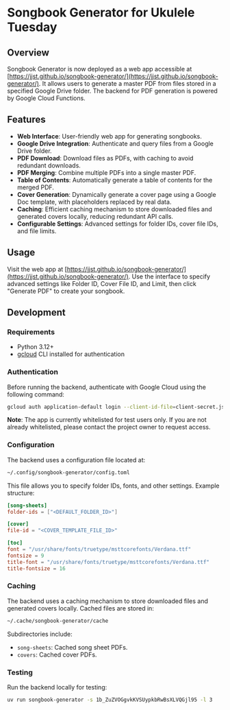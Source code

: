 # Songbook Generator for Ukulele Tuesday

## Overview

Songbook Generator is now deployed as a web app accessible at [https://jjst.github.io/songbook-generator/](https://jjst.github.io/songbook-generator/). It allows users to generate a master PDF from files stored in a specified Google Drive folder. The backend for PDF generation is powered by Google Cloud Functions.

## Features

- **Web Interface**: User-friendly web app for generating songbooks.
- **Google Drive Integration**: Authenticate and query files from a Google Drive folder.
- **PDF Download**: Download files as PDFs, with caching to avoid redundant downloads.
- **PDF Merging**: Combine multiple PDFs into a single master PDF.
- **Table of Contents**: Automatically generate a table of contents for the merged PDF.
- **Cover Generation**: Dynamically generate a cover page using a Google Doc template, with placeholders replaced by real data.
- **Caching**: Efficient caching mechanism to store downloaded files and generated covers locally, reducing redundant API calls.
- **Configurable Settings**: Advanced settings for folder IDs, cover file IDs, and file limits.

## Usage

Visit the web app at [https://jjst.github.io/songbook-generator/](https://jjst.github.io/songbook-generator/). Use the interface to specify advanced settings like Folder ID, Cover File ID, and Limit, then click "Generate PDF" to create your songbook.

## Development

### Requirements
- Python 3.12+
- [gcloud](https://cloud.google.com/sdk/docs/install) CLI installed for authentication

### Authentication
Before running the backend, authenticate with Google Cloud using the following command:
```bash
gcloud auth application-default login --client-id-file=client-secret.json --scopes=https://www.googleapis.com/auth/drive.file,https://www.googleapis.com/auth/documents,https://www.googleapis.com/auth/cloud-platform
```

**Note**: The app is currently whitelisted for test users only. If you are not already whitelisted, please contact the project owner to request access.

### Configuration
The backend uses a configuration file located at:
```bash
~/.config/songbook-generator/config.toml
```
This file allows you to specify folder IDs, fonts, and other settings. Example structure:
```toml
[song-sheets]
folder-ids = ["<DEFAULT_FOLDER_ID>"]

[cover]
file-id = "<COVER_TEMPLATE_FILE_ID>"

[toc]
font = "/usr/share/fonts/truetype/msttcorefonts/Verdana.ttf"
fontsize = 9
title-font = "/usr/share/fonts/truetype/msttcorefonts/Verdana.ttf"
title-fontsize = 16
```

### Caching
The backend uses a caching mechanism to store downloaded files and generated covers locally. Cached files are stored in:
```bash
~/.cache/songbook-generator/cache
```
Subdirectories include:
- `song-sheets`: Cached song sheet PDFs.
- `covers`: Cached cover PDFs.

### Testing
Run the backend locally for testing:
```bash
uv run songbook-generator -s 1b_ZuZVOGgvkKVSUypkbRwBsXLVQGjl95 -l 3
```
